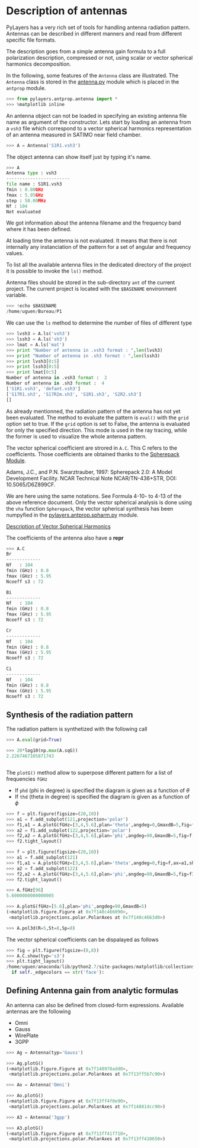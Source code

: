 # Description of antennas

PyLayers has a very rich set of tools for handling antenna radiation pattern. Antennas can be described in different manners and read from different specific file formats.

The description goes from a simple antenna gain formula to a full polarization description, compressed or not, using scalar or vector spherical harmonics decomposition.

In the following, some features of the `Antenna` class are illustrated.
The  `Antenna` class is stored in the [antenna.py](http://pylayers.github.io/pylayers/modules/pylayers.antprop.antenna.html) module which is placed in the `antprop` module.

```python
>>> from pylayers.antprop.antenna import *
>>> %matplotlib inline
```

An antenna object can not be loaded in specifying an existing antenna file name as argument of the constructor. Lets start by loading an antenna from a `vsh3` file which correspond to a vector spherical harmonics representation of an antenna measured in SATIMO near field chamber.

```python
>>> A = Antenna('S1R1.vsh3')
```

The object antenna can show itself just by typing it's name.

```python
>>> A
Antenna type : vsh3
------------------------
file name : S1R1.vsh3
fmin : 0.80GHz
fmax : 5.95GHz
step : 50.00MHz
Nf : 104
Not evaluated
```

We got information about the antenna filename and the frequency band where it has been defined.

At loading time the antenna is not evaluated. It means that there is not internally any instanciation of the pattern for a set of angular and frequency values.

To list all the available antenna files in the dedicated directory of the project it is possible to invoke the `ls()` method.

Antenna files should be stored in the sub-directory `ant` of the current project.
The current project is located with the `$BASENAME` environment variable.

```python
>>> !echo $BASENAME
/home/uguen/Bureau/P1
```

We can use the `ls` method to determine the number of files of different type

```python
>>> lvsh3 = A.ls('vsh3')
>>> lssh3 = A.ls('sh3')
>>> lmat = A.ls('mat')
>>> print "Number of antenna in .vsh3 format : ",len(lvsh3)
>>> print "Number of antenna in .sh3 format : ",len(lssh3)
>>> print lvsh3[0:5]
>>> print lssh3[0:5]
>>> print lmat[0:5]
Number of antenna in .vsh3 format :  2
Number of antenna in .sh3 format :  4
['S1R1.vsh3', 'defant.vsh3']
['S17R1.sh3', 'S17R2m.sh3', 'S1R1.sh3', 'S2R2.sh3']
[]
```

As already mentionned, the radiation pattern of the antenna has not yet been evaluated. The method to evaluate the pattern is `eval()` with the `grid` option set to true. If the `grid` option is set to False, the antenna is evaluated for only the specified direction. This mode is used in the ray tracing, while the former is used to visualize the whole antenna pattern.

The vector spherical coefficient are strored in `A.C`. This C refers to the coefficients.
Those coefficients are obtained thanks to the [Spherepack Module](http://nldr.library.ucar.edu/repository/assets/technotes/TECH-NOTE-000-000-000-380.pdf).

Adams, J.C., and P.N. Swarztrauber, 1997: Spherepack 2.0: A Model Development Facility. NCAR Technical Note NCAR/TN-436+STR, DOI: 10.5065/D6Z899CF.

We are here using the same notations.
See Formula 4-10- to 4-13 of the above reference document.
Only the vector spherical analysis is done using the `vha` function `Spherepack`, the vector spherical synthesis has been numpyfied in the
[pylayers.antprop.spharm.py](http://pylayers.github.io/pylayers/modules/pylayers.antprop.spharm.html) module.

[Description of Vector Spherical Harmonics](./AntennaVSH.html)

The coefficients of the antenna also have a __repr__

```python
>>> A.C
Br
-------------
Nf   : 104
fmin (GHz) : 0.8
fmax (GHz) : 5.95
Ncoeff s3 : 72

Bi
-------------
Nf   : 104
fmin (GHz) : 0.8
fmax (GHz) : 5.95
Ncoeff s3 : 72

Cr
-------------
Nf   : 104
fmin (GHz) : 0.8
fmax (GHz) : 5.95
Ncoeff s3 : 72

Ci
-------------
Nf   : 104
fmin (GHz) : 0.8
fmax (GHz) : 5.95
Ncoeff s3 : 72
```

## Synthesis of the radiation pattern

The radiation pattern is synthetized with the following call

```python
>>> A.eval(grid=True)
```

```python
>>> 20*log10(np.max(A.sqG))
2.2267467105871743
```

```python

```

The `plotG()` method allow to superpose different pattern for a list of frequencies `fGHz`
+ If `phd` (phi in degree) is specified the diagram is given as a function of $\theta$
+ If `thd` (theta in degree) is specified the diagram is given as a function of $\phi$

```python
>>> f = plt.figure(figsize=(20,10))
>>> a1 = f.add_subplot(121,projection='polar')
>>> f1,a1 = A.plotG(fGHz=[3,4,5.6],plan='theta',angdeg=0,GmaxdB=5,fig=f,ax=a1,show=False)
>>> a2 = f1.add_subplot(122,projection='polar')
>>> f2,a2 = A.plotG(fGHz=[3,4,5.6],plan='phi',angdeg=90,GmaxdB=5,fig=f,ax=a2)
>>> f2.tight_layout()
```

```python
>>> f = plt.figure(figsize=(20,10))
>>> a1 = f.add_subplot(121)
>>> f1,a1 = A.plotG(fGHz=[3,4,5.6],plan='theta',angdeg=0,fig=f,ax=a1,show=False,polar=False)
>>> a2 = f.add_subplot(122)
>>> f2,a2 = A.plotG(fGHz=[3,4,5.6],plan='phi',angdeg=90,GmaxdB=5,fig=f1,ax=a2,polar=False)
>>> f2.tight_layout()
```

```python
>>> A.fGHz[96]
5.6000000000000005
```

```python
>>> A.plotG(fGHz=[5.6],plan='phi',angdeg=90,GmaxdB=5)
(<matplotlib.figure.Figure at 0x7f140c466090>,
 <matplotlib.projections.polar.PolarAxes at 0x7f140c4663d0>)
```

```python
>>> A.pol3d(R=5,St=8,Sp=8)
```

The vector spherical coefficients can be dispalayed as follows

```python
>>> fig = plt.figure(figsize=(8,8))
>>> A.C.show(typ='s3')
>>> plt.tight_layout()
/home/uguen/anaconda/lib/python2.7/site-packages/matplotlib/collections.py:590: FutureWarning: elementwise comparison failed; returning scalar instead, but in the future will perform elementwise comparison
  if self._edgecolors == str('face'):
```

## Defining Antenna gain from analytic formulas

An antenna can also be defined from closed-form expressions. Available antennas are the following
+ Omni
+ Gauss
+ WirePlate
+ 3GPP

```python
>>> Ag = Antenna(typ='Gauss')
```

```python
>>> Ag.plotG()
(<matplotlib.figure.Figure at 0x7f140978add0>,
 <matplotlib.projections.polar.PolarAxes at 0x7f13ff5b7c90>)
```

```python
>>> Ao = Antenna('Omni')
```

```python
>>> Ao.plotG()
(<matplotlib.figure.Figure at 0x7f13ff4f0e90>,
 <matplotlib.projections.polar.PolarAxes at 0x7f14881dcc90>)
```

```python
>>> A3 = Antenna('3gpp')
```

```python
>>> A3.plotG()
(<matplotlib.figure.Figure at 0x7f13ff41f710>,
 <matplotlib.projections.polar.PolarAxes at 0x7f13ff410650>)
```
